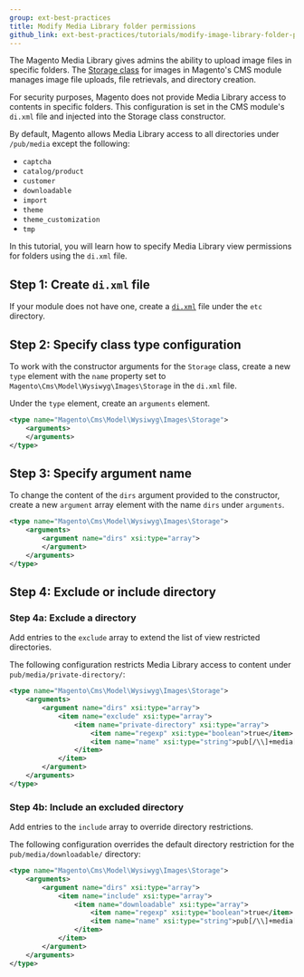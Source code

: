 ```yaml
---
group: ext-best-practices
title: Modify Media Library folder permissions
github_link: ext-best-practices/tutorials/modify-image-library-folder-permissions/index.md
---
```


The Magento Media Library gives admins the ability to upload image files in specific folders.
The [Storage class] for images in Magento's CMS module manages image file uploads, file retrievals, and directory creation.

For security purposes, Magento does not provide Media Library access to contents in specific folders.
This configuration is set in the CMS module's `di.xml` file and injected into the Storage class constructor. 

By default, Magento allows Media Library access to all directories under `/pub/media` except the following:

* `captcha`
* `catalog/product`
* `customer`
* `downloadable`
* `import`
* `theme`
* `theme_customization`
* `tmp`

In this tutorial, you will learn how to specify Media Library view permissions for folders using the `di.xml` file.

## Step 1: Create `di.xml` file

If your module does not have one, create a [`di.xml`] file under the `etc` directory.

## Step 2: Specify class type configuration

To work with the constructor arguments for the `Storage` class, create a new `type` element with the `name` property set to `Magento\Cms\Model\Wysiwyg\Images\Storage` in the `di.xml` file.

Under the `type` element, create an `arguments` element.

```xml
<type name="Magento\Cms\Model\Wysiwyg\Images\Storage">
    <arguments>
    </arguments>
</type>
```

## Step 3: Specify argument name

To change the content of the `dirs` argument provided to the constructor, create a new `argument` array element with the name `dirs` under `arguments`.  

```xml
<type name="Magento\Cms\Model\Wysiwyg\Images\Storage">
    <arguments>
        <argument name="dirs" xsi:type="array">
        </argument>
    </arguments>
</type>
```

## Step 4: Exclude or include directory

### Step 4a: Exclude a directory

Add entries to the `exclude` array to extend the list of view restricted directories.

The following configuration restricts Media Library access to content under `pub/media/private-directory/`:

```xml
<type name="Magento\Cms\Model\Wysiwyg\Images\Storage">
    <arguments>
        <argument name="dirs" xsi:type="array">
            <item name="exclude" xsi:type="array">
                <item name="private-directory" xsi:type="array">
                    <item name="regexp" xsi:type="boolean">true</item>
                    <item name="name" xsi:type="string">pub[/\\]+media[/\\]+private-directory[/\\]*$</item>
                </item>
            </item>
        </argument>
    </arguments>
</type>
``` 

### Step 4b: Include an excluded directory

Add entries to the `include` array to override directory restrictions.

The following configuration overrides the default directory restriction for the `pub/media/downloadable/` directory:

```xml
<type name="Magento\Cms\Model\Wysiwyg\Images\Storage">
    <arguments>
        <argument name="dirs" xsi:type="array">
            <item name="include" xsi:type="array">
                <item name="downloadable" xsi:type="array">
                    <item name="regexp" xsi:type="boolean">true</item>
                    <item name="name" xsi:type="string">pub[/\\]+media[/\\]+downloadable[/\\]*$</item>
                </item>
            </item>
        </argument>
    </arguments>
</type>
``` 

[`di.xml`]: {{page.baseurl}}extension-dev-guide/build/di-xml-file.html
[Storage class]: https://github.com/magento/magento2ce/blob/{{page.guide_version}}/app/code/Magento/Cms/Model/Wysiwyg/Images/Storage.php